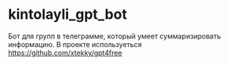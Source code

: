 # kintolayli_gpt_bot

Бот для групп в телеграмме, который умеет суммаризировать информацию. В проекте используеться https://github.com/xtekky/gpt4free
